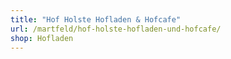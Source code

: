 ```yaml
---
title: "Hof Holste Hofladen & Hofcafe"
url: /martfeld/hof-holste-hofladen-und-hofcafe/
shop: Hofladen
---
```

